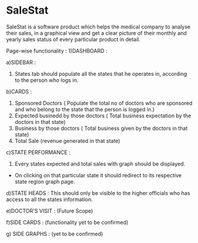# SaleStat

SaleStat is a software product which helps the medical company to analyse their sales, in a graphical view and get a clear picture of their monthly and yearly sales status of every particular product in detail.

Page-wise functionality : 
1)DASHBOARD :

a)SIDEBAR : 
1. States tab should populate all the states that he operates in, according to the person who logs in.

b)CARDS : 
1. Sponsored Doctors ( Populate the total no of doctors who are sponsored and who belong to the state that the person is logged in.)
2. Expected businedd by those doctors ( Total business expectation by the doctors in that state)
3. Business by those doctors ( Total business given by the doctors in that state)
4. Total Sale (revenue generated in that state)

c)STATE PERFORMANCE :
1. Every states expected and total sales with graph should be displayed.

- On clicking on that particular state it should redirect to its respective state region graph page.

d)STATE HEADS :
 This should only be visible to the higher officials who has access to all the states information.

e)DOCTOR'S VISIT : (Future Scope)

f)SIDE CARDS : (functionality yet to be confirmed)

g) SIDE GRAPHS : (yet to be confirmed)
